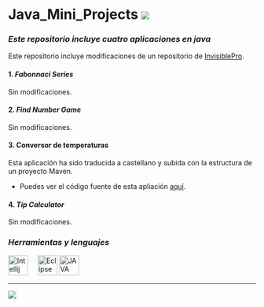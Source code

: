 # Java_Mini_Projects    [![](https://img.shields.io/badge/Language-Java-brown?logo=java&style=for-the-badge)](https://en.wikipedia.org/wiki/Java_(programming_language))


### ***Este repositorio incluye cuatro aplicaciones en java***

Este repositorio incluye modificaciones de un repositorio de [InvisiblePro](https://github.com/InvisiblePro).

#### 1. _Fabonnaci Series_
Sin modificaciones.
#### 2. _Find Number Game_
Sin modificaciones.
#### 3. Conversor de temperaturas
Esta aplicación ha sido traducida a castellano y subida con la estructura de un proyecto Maven.
- Puedes ver el código fuente de esta apliación [aquí](https://github.com/RaulCas7/Actividad3/blob/main/ConversordeTemperaturas/src/main/java/git/conversordetemperaturas/ConversordeTemperaturas.java).
#### 4. _Tip Calculator_
Sin modificaciones.


### *Herramientas y lenguajes* 
[<img src="https://upload.wikimedia.org/wikipedia/commons/thumb/9/98/Apache_NetBeans_Logo.svg/375px-Apache_NetBeans_Logo.svg.png" width="40px" alt="Intellij">](https://netbeans.apache.org/download/index.html) &nbsp;&nbsp;&nbsp;
[<img src="https://user-images.githubusercontent.com/11943860/46922529-b28cdc80-cfe0-11e8-9aec-0091161d3599.png" alt="Eclipse" width="40px">](https://www.eclipse.org/) [<img src="https://cdn-icons-png.flaticon.com/512/226/226777.png" alt="JAVA" width="40px">](https://www.java.com/en/)
<hr>

[![](https://img.shields.io/badge/GitHub-InvisiblePro-blue?logo=github&style=for-the-badge)](https://github.com/InvisiblePro)
